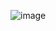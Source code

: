 ![image](https://github.com/MindsetConsulting/com.borderstates.be.topazsignature/assets/91226856/726e77fc-62ba-4978-b71f-48d63356088a)
